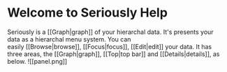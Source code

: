 # Welcome to Seriously Help
Seriously is a [[Graph|graph]] of your hierarchal data. It's presents your data as a hierarchal menu system. You can easily [[Browse|browse]], [[Focus|focus]], [[Edit|edit]] your data. It has three areas, the [[Graph|graph]], [[Top|top bar]] and [[Details|details]], as below.
![[panel.png]]  
